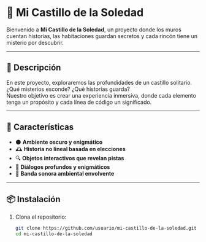 

# 🏰 Mi Castillo de la Soledad  

Bienvenido a **Mi Castillo de la Soledad**, un proyecto donde los muros cuentan historias, las habitaciones guardan secretos y cada rincón tiene un misterio por descubrir.

---

## 🌟 **Descripción**  

En este proyecto, exploraremos las profundidades de un castillo solitario. ¿Qué misterios esconde? ¿Qué historias guarda?  
Nuestro objetivo es crear una experiencia inmersiva, donde cada elemento tenga un propósito y cada línea de código un significado.  

---

## 🚀 **Características**  

- 🌑 **Ambiente oscuro y enigmático**  
- 🕰️ **Historia no lineal basada en elecciones**  
- 🔍 **Objetos interactivos que revelan pistas**  
- 📜 **Diálogos profundos y enigmáticos**  
- 🎵 **Banda sonora ambiental envolvente**  

---

## 📦 **Instalación**  

1. Clona el repositorio:  

   ```bash
   git clone https://github.com/usuario/mi-castillo-de-la-soledad.git
   cd mi-castillo-de-la-soledad
